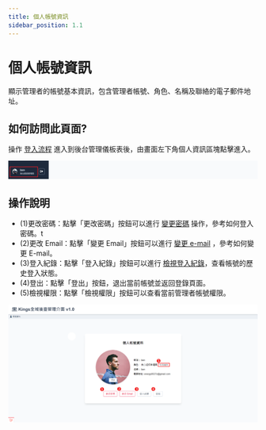 ```yaml
---
title: 個人帳號資訊
sidebar_position: 1.1
---
```


# 個人帳號資訊

顯示管理者的帳號基本資訊，包含管理者帳號、角色、名稱及聯絡的電子郵件地址。

## 如何訪問此頁面?

操作 [登入流程](./login.md) 進入到後台管理儀板表後，由畫面左下角個人資訊區塊點擊進入。

![個人資訊區塊](img/dashboard-page.png)

## 操作說明

-   (1)更改密碼：點擊「更改密碼」按鈕可以進行 [變更密碼](./change-passward.md) 操作，參考如何登入密碼。t
-   (2)更改 Email：點擊「變更 Email」按鈕可以進行 [變更 e-mail](./change-email.md) ，參考如何變更 E-mail。
-   (3)登入紀錄：點擊「登入紀錄」按鈕可以進行 [檢視登入紀錄](./login-history.md)，查看帳號的歷史登入狀態。
-   (4)登出：點擊「登出」按鈕，退出當前帳號並返回登錄頁面。
-   (5)檢視權限：點擊「檢視權限」按鈕可以查看當前管理者帳號權限。

![帳號資訊](img/admin-account-info.png)
